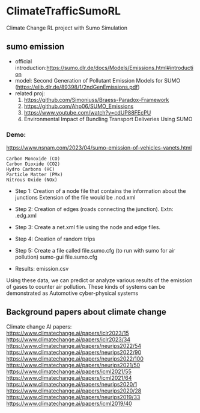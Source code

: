 # ClimateTrafficSumoRL
Climate Change RL project with Sumo Simulation

## sumo emission
- official introduction:https://sumo.dlr.de/docs/Models/Emissions.html#introduction
- model: Second Generation of Pollutant Emission Models for SUMO (https://elib.dlr.de/89398/1/2ndGenEmissions.pdf)
- related proj:
  1) https://github.com/Simoniuss/Braess-Paradox-Framework
  2) https://github.com/Ahp06/SUMO_Emissions
  3) https://www.youtube.com/watch?v=cdUP88FEcPU
  4) Environmental Impact of Bundling Transport Deliveries Using SUMO
### Demo:
https://www.nsnam.com/2023/04/sumo-emission-of-vehicles-vanets.html

	Carbon Monoxide (CO)
	Carbon Dioxide (CO2)
	Hydro Carbons (HC)
	Particle Matter (PMx)
	Nitrous Oxide (NOx)

- Step 1: Creation of a node file that contains the information about the junctions
Extension of the file would be .nod.xml
- Step 2: Creation of edges (roads connecting the junction).
Extn: .edg.xml
- Step 3: Create a net.xml file using the node and edge files.
- Step 4: Creation of random trips
- Step 5: Create a file called file.sumo.cfg (to run with sumo for air pollution)
sumo-gui file.sumo.cfg

- Results: emission.csv

Using these data, we can predict or analyze various results of the emission of gases to counter air pollution. These kinds of systems can be demonstrated as Automotive cyber-physical systems 


## Background papers about climate change
Climate change AI papers:
https://www.climatechange.ai/papers/iclr2023/15
https://www.climatechange.ai/papers/iclr2023/34
https://www.climatechange.ai/papers/neurips2022/54
https://www.climatechange.ai/papers/neurips2022/90
https://www.climatechange.ai/papers/neurips2022/100
https://www.climatechange.ai/papers/neurips2021/50
https://www.climatechange.ai/papers/icml2021/55
https://www.climatechange.ai/papers/icml2021/64
https://www.climatechange.ai/papers/neurips2020/1
https://www.climatechange.ai/papers/neurips2020/28
https://www.climatechange.ai/papers/neurips2019/33
https://www.climatechange.ai/papers/icml2019/40
